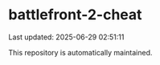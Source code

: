 # battlefront-2-cheat

Last updated: 2025-06-29 02:51:11

This repository is automatically maintained.
